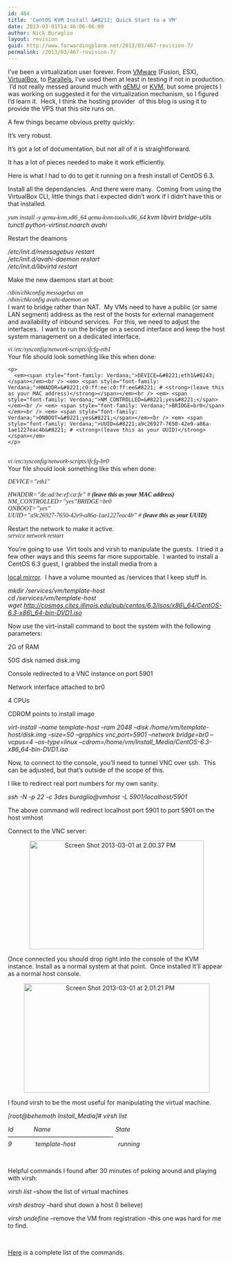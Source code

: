 ```yaml
---
id: 484
title: 'CentOS KVM Install &#8211; Quick Start to a VM'
date: 2013-03-01T14:46:06-06:00
author: Nick Buraglio
layout: revision
guid: http://www.forwardingplane.net/2013/03/467-revision-7/
permalink: /2013/03/467-revision-7/
---
```

I&#8217;ve been a virtualization user forever. From <a href="http://www.vmware.com" target="_blank">VMware</a> (Fusion, ESX), <a href="https://www.virtualbox.org" target="_blank">VirtualBox</a>, to <a href="www.parallels.com" target="_blank">Parallels</a>, I&#8217;ve used them at least in testing if not in production.  I&#8217;d not really messed around much with <a href="http://www.qemu.org" target="_blank">qEMU</a> or <a href="www.linux-kvm.org" target="_blank">KVM</a>, but some projects I was working on suggested it for the virtualization mechanism, so I figured I&#8217;d learn it.  Heck, I think the hosting provider  of this blog is using it to provide the VPS that this site runs on.

A few things became obvious pretty quickly:

It&#8217;s very robust.

It&#8217;s got a lot of documentation, but not all of it is straightforward.

It has a lot of pieces needed to make it work efficiently.

Here is what I had to do to get it running on a fresh install of CentOS 6.3.

Install all the dependancies.  And there were many.  Coming from using the VirtualBox CLI, little things that I expected didn&#8217;t work if I didn&#8217;t have this or that installed.

<!--?xml version="1.0" encoding="UTF-8" standalone="no"?-->

_<span style="font-family: Verdana;">yum install -y qemu-kvm.x86_64 qemu-kvm-tools.x86_64 </span>kvm libvirt bridge-utils tunctl python-virtinst.noarch avahi_

Restart the deamons

_/etc/init.d/messagebus restart_  
_/etc/init.d/avahi-daemon restart_  
_/etc/init.d/libvirtd restart_

Make the new daemons start at boot:

<!--?xml version="1.0" encoding="UTF-8" standalone="no"?-->

<div>
  <em><span style="font-family: Verdana;">/sbin/chkconfig messagebus on</span></em>
</div>

<div>
  <em><span style="font-family: Verdana;">/sbin/chkconfig avahi-daemon on</span></em>
</div>

<div>
</div>

<div>
  I want to bridge rather than NAT.  My VMs need to have a public (or same LAN segment) address as the rest of the hosts for external management and availability of inbound services.  For this, we need to adjust the interfaces.  I want to run the bridge on a second interface and keep the host system management on a dedicated interface.
</div>

<div>
</div>

<div>
  <!--?xml version="1.0" encoding="UTF-8" standalone="no"?--></p> 
  
  <div>
    <em><span style="font-family: Verdana;">vi /etc/sysconfig/network-scripts/ifcfg-eth1</span></em>
  </div>
  
  <div>
  </div>
  
  <div>
    <div>
      Your file should look something like this when done:
    </div>
    
    <p>
      <em><span style="font-family: Verdana;">DEVICE=&#8221;eth1&#8243;</span></em><br /> <em> <span style="font-family: Verdana;">HWADDR=&#8221;c0:ff:ee:c0:ff:ee&#8221; # <strong>(leave this as your MAC address)</strong></span></em><br /> <em> <span style="font-family: Verdana;">NM_CONTROLLED=&#8221;yes&#8221;</span></em><br /> <em> <span style="font-family: Verdana;">BRIDGE=br0</span></em><br /> <em> <span style="font-family: Verdana;">ONBOOT=&#8221;yes&#8221;</span></em><br /> <em> <span style="font-family: Verdana;">UUID=&#8221;a9c26927-7650-42e9-a86a-1ae1227eac4b&#8221; # <strong>(leave this as your UUID)</strong></span></em>
    </p>
  </div>
  
  <div>
    <em><span style="font-family: Verdana;"> </span></em>
  </div>
  
  <div>
    <em><span style="font-family: Verdana;">vi /etc/sysconfig/network-scripts/ifcfg-br0</span></em>
  </div>
  
  <div>
  </div>
  
  <div>
    Your file should look something like this when done:
  </div>
  
  <div>
  </div>
  
  <p>
    <em><span style="font-family: Verdana;">DEVICE=&#8221;eth1&#8243;</span></em>
  </p>
</div>

<div>
  <em><span style="font-family: Verdana;">HWADDR=&#8221;de:ad:be:ef:ca:fe&#8221; # <strong>(leave this as your MAC address)</strong></span></em>
</div>

<div>
  <em><span style="font-family: Verdana;">NM_CONTROLLED=&#8221;yes&#8221;</span><span style="font-family: Verdana;">BRIDGE=br0</span></em>
</div>

<div>
  <em><span style="font-family: Verdana;">ONBOOT=&#8221;yes&#8221;</span></em>
</div>

<div>
  <em><span style="font-family: Verdana;">UUID=&#8221;a9c26927-7650-42e9-a86a-1ae1227eac4b&#8221; # <strong>(leave this as your UUID)</strong></span></em></p> 
  
  <div>
  </div>
  
  <div>
    Restart the network to make it active.
  </div>
  
  <div>
  </div>
  
  <div>
    <em><span style="font-family: Verdana;">service network restart</span></em>
  </div>
</div>

You&#8217;re going to use <!--?xml version="1.0" encoding="UTF-8" standalone="no"?--> Virt tools and virsh to manipulate the guests.  I tried it a few other ways and this seems far more supportable.  I wanted to install a CentOS 6.3 guest, I grabbed the install media from a 

<a href="http://cosmos.cites.illinois.edu/pub/centos/6.3/isos/x86_64/" target="_blank">local mirror</a>.  I have a volume mounted as /services that I keep stuff in.

_mkdir /services/vm/template-host_  
 _cd /services/vm/template-host_  
 _wget http://cosmos.cites.illinois.edu/pub/centos/6.3/isos/x86\_64/CentOS-6.3-x86\_64-bin-DVD1.iso_

Now use the virt-install command to boot the system with the following parameters:

2G of RAM

50G disk named disk.img

Console redirected to a VNC instance on port 5901

Network interface attached to br0

4 CPUs

CDROM points to install image

_virt-install &#8211;name template-host &#8211;ram 2048 &#8211;disk /home/vm/template-host/disk.img &#8211;size=50 &#8211;graphics vnc,port=5901 &#8211;network bridge=br0 &#8211;vcpus=4 &#8211;os-type=linux &#8211;cdrom=/home/vm/Install\_Media/CentOS-6.3-x86\_64-bin-DVD1.iso_

Now, to connect to the console, you&#8217;ll need to tunnel VNC over ssh.  This can be adjusted, but that&#8217;s outside of the scope of this.

I like to redirect real port numbers for my own sanity.

_ssh -N -p 22 -c 3des buraglio@vmhost -L 5901/localhost/5901_

The above command will redirect localhost port 5901 to port 5901 on the host vmhost

Connect to the VNC server:

<p style="text-align: center;">
  <a href="http://www.forwardingplane.net/wp-content/uploads/2013/03/Screen-Shot-2013-03-01-at-2.00.37-PM.png"><img class="aligncenter  wp-image-470" alt="Screen Shot 2013-03-01 at 2.00.37 PM" src="http://www.forwardingplane.net/wp-content/uploads/2013/03/Screen-Shot-2013-03-01-at-2.00.37-PM.png" width="404" height="251" srcset="http://www.forwardingplane.net/wp-content/uploads/2013/03/Screen-Shot-2013-03-01-at-2.00.37-PM.png 505w, http://www.forwardingplane.net/wp-content/uploads/2013/03/Screen-Shot-2013-03-01-at-2.00.37-PM-300x186.png 300w" sizes="(max-width: 404px) 100vw, 404px" /></a>
</p>

<p style="text-align: left;">
  Once connected you should drop right into the console of the KVM instance. Install as a normal system at that point.  Once installed It&#8217;ll appear as a normal host console.
</p>

<p style="text-align: center;">
  <a href="http://www.forwardingplane.net/wp-content/uploads/2013/03/Screen-Shot-2013-03-01-at-2.01.21-PM.png"><img class="aligncenter  wp-image-469" alt="Screen Shot 2013-03-01 at 2.01.21 PM" src="http://www.forwardingplane.net/wp-content/uploads/2013/03/Screen-Shot-2013-03-01-at-2.01.21-PM.png" width="430" height="253" srcset="http://www.forwardingplane.net/wp-content/uploads/2013/03/Screen-Shot-2013-03-01-at-2.01.21-PM.png 717w, http://www.forwardingplane.net/wp-content/uploads/2013/03/Screen-Shot-2013-03-01-at-2.01.21-PM-300x176.png 300w, http://www.forwardingplane.net/wp-content/uploads/2013/03/Screen-Shot-2013-03-01-at-2.01.21-PM-550x323.png 550w" sizes="(max-width: 430px) 100vw, 430px" /></a>
</p>

<p style="text-align: left;">
  I found virsh to be the most useful for manipulating the virtual machine.
</p>

<p style="text-align: left;">
  <em>[root@behemoth Install_Media]# virsh list</em>
</p>

 _Id            Name                                      State_  
_&#8212;&#8212;&#8212;&#8212;&#8212;&#8212;&#8212;&#8212;&#8212;&#8212;&#8212;&#8212;&#8212;&#8212;&#8212;&#8212;&#8212;-_  
 _9              template-host                         running_

&nbsp;

Helpful commands I found after 30 minutes of poking around and playing with virsh:

_virsh list_ &#8211;show the list of virtual machines

_virsh destroy_ <vm name> &#8211;hard shut down a host (I believe)

_virsh undefine_ <vm name> &#8211;remove the VM from registration &#8211;this one was hard for me to find.

&nbsp;

<a title="KVM virsh command reference" href="http://www.forwardingplane.net/unix/kvm-virsh-command-referenc/" target="_blank">Here</a> is a complete list of the commands.